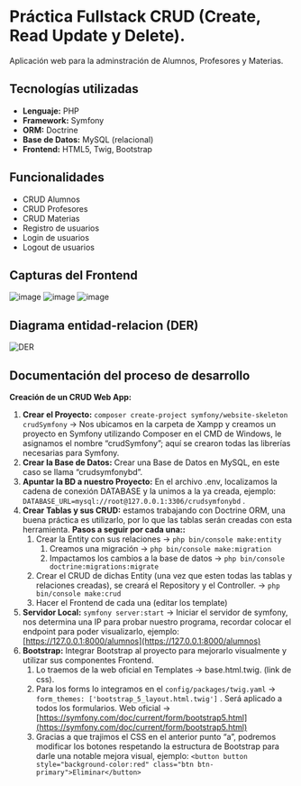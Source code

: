 # Práctica Fullstack CRUD (Create, Read Update y Delete).
Aplicación web para la adminstración de Alumnos, Profesores y Materias.

## Tecnologías utilizadas


- **Lenguaje:** PHP
- **Framework:** Symfony
- **ORM:** Doctrine
- **Base de Datos:** MySQL (relacional)
- **Frontend:** HTML5, Twig, Bootstrap

## Funcionalidades


- CRUD Alumnos
- CRUD Profesores
- CRUD Materias
- Registro de usuarios
- Login de usuarios
- Logout de usuarios


## Capturas del Frontend
![image](https://user-images.githubusercontent.com/75576067/200662196-6586ed71-efed-4b7e-863a-99e2381edcce.png)
![image](https://user-images.githubusercontent.com/75576067/200662256-4b486926-9798-4e70-8da7-ad55279b219a.png)
![image](https://user-images.githubusercontent.com/75576067/200662313-b3f54858-45c1-4735-bc4e-fbba0d327fae.png)


## Diagrama entidad-relacion (DER)
![DER](https://user-images.githubusercontent.com/75576067/200661734-ee122428-1dc3-4a0c-84f8-4938bfe5ad2a.PNG)

## Documentación del proceso de desarrollo
**Creación de un CRUD Web App:**

1. **Crear el Proyecto:** `composer create-project symfony/website-skeleton crudSymfony` → Nos ubicamos en la carpeta de Xampp y creamos un proyecto en Symfony utilizando Composer en el CMD de Windows, le asignamos el nombre “crudSymfony”; aquí se crearon todas las librerías necesarias para Symfony.
2. **Crear la Base de Datos:** Crear una Base de Datos en MySQL, en este caso se llama “crudsymfonybd”.
3. **Apuntar la BD a nuestro Proyecto:** En el archivo .env, localizamos la cadena de conexión DATABASE y la unimos a la ya creada, ejemplo: `DATABASE_URL=mysql://root@127.0.0.1:3306/crudsymfonybd` .
4. **Crear Tablas y sus CRUD:** estamos trabajando con Doctrine ORM, una buena práctica es utilizarlo, por lo que las tablas serán creadas con esta herramienta. **Pasos a seguir por cada una::**
    1. Crear la Entity con sus relaciones → `php bin/console make:entity`
        1. Creamos una migración → `php bin/console make:migration`
        2. Impactamos los cambios a la base de datos → `php bin/console doctrine:migrations:migrate`
    2. Crear el CRUD de dichas Entity (una vez que esten todas las tablas y relaciones creadas), se creará el Repository y el Controller. → `php bin/console make:crud`
    3. Hacer el Frontend de cada una (editar los template)
5.  **Servidor Local:** `symfony server:start` → Iniciar el servidor de symfony, nos determina una IP para probar nuestro programa, recordar colocar el endpoint para poder visualizarlo, ejemplo: [https://127.0.0.1:8000/alumnos](https://127.0.0.1:8000/alumnos)
6. **Bootstrap:** Integrar Bootstrap al proyecto para mejorarlo visualmente y utilizar sus componentes Frontend.
    1. Lo traemos de la web oficial en Templates → base.html.twig. (link de css).
    2. Para los forms lo integramos en el `config/packages/twig.yaml` → `form_themes: ['bootstrap_5_layout.html.twig']` . Será aplicado a todos los formularios.                      Web oficial → [https://symfony.com/doc/current/form/bootstrap5.html](https://symfony.com/doc/current/form/bootstrap5.html)
    3. Gracias a que trajimos el CSS en el anterior punto “a”, podremos modificar los botones respetando la estructura de Bootstrap para darle una notable mejora visual, ejemplo: `<button button style="background-color:red" class="btn btn-primary">Eliminar</button>`
